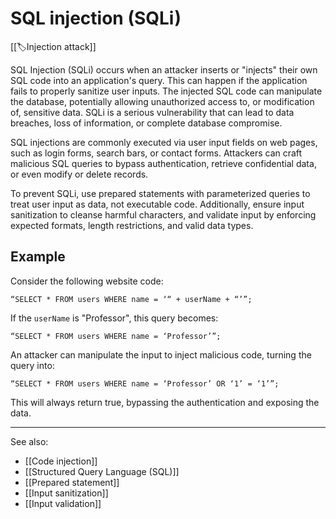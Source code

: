 
# SQL injection (SQLi)

[[🏷️Injection attack]]

SQL Injection (SQLi) occurs when an attacker inserts or "injects" their own SQL code into an application's query. This can happen if the application fails to properly sanitize user inputs. The injected SQL code can manipulate the database, potentially allowing unauthorized access to, or modification of, sensitive data. SQLi is a serious vulnerability that can lead to data breaches, loss of information, or complete database compromise.

SQL injections are commonly executed via user input fields on web pages, such as login forms, search bars, or contact forms. Attackers can craft malicious SQL queries to bypass authentication, retrieve confidential data, or even modify or delete records.

To prevent SQLi, use prepared statements with parameterized queries to treat user input as data, not executable code. Additionally, ensure input sanitization to cleanse harmful characters, and validate input by enforcing expected formats, length restrictions, and valid data types.

## Example

Consider the following website code:

`“SELECT * FROM users WHERE name = ‘“ + userName + “’”;`

If the `userName` is "Professor", this query becomes:

`“SELECT * FROM users WHERE name = ‘Professor’”;`

An attacker can manipulate the input to inject malicious code, turning the query into:

``“SELECT * FROM users WHERE name = ‘Professor’ OR ‘1’ = ‘1’”;``

This will always return true, bypassing the authentication and exposing the data.

---

See also:

- [[Code injection]]
- [[Structured Query Language (SQL)]]
- [[Prepared statement]]
- [[Input sanitization]]
- [[Input validation]]

